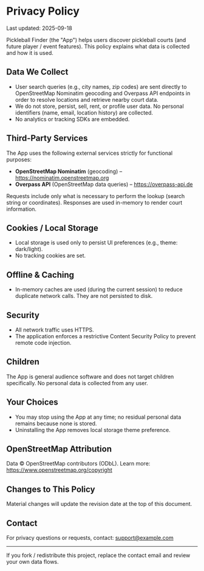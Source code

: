 # Privacy Policy

Last updated: 2025-09-18

Pickleball Finder (the "App") helps users discover pickleball courts (and future player / event features). This policy explains what data is collected and how it is used.

## Data We Collect
- User search queries (e.g., city names, zip codes) are sent directly to OpenStreetMap Nominatim geocoding and Overpass API endpoints in order to resolve locations and retrieve nearby court data.
- We do not store, persist, sell, rent, or profile user data. No personal identifiers (name, email, location history) are collected.
- No analytics or tracking SDKs are embedded.

## Third-Party Services
The App uses the following external services strictly for functional purposes:
- **OpenStreetMap Nominatim** (geocoding) – https://nominatim.openstreetmap.org
- **Overpass API** (OpenStreetMap data queries) – https://overpass-api.de

Requests include only what is necessary to perform the lookup (search string or coordinates). Responses are used in-memory to render court information.

## Cookies / Local Storage
- Local storage is used only to persist UI preferences (e.g., theme: dark/light).
- No tracking cookies are set.

## Offline & Caching
- In-memory caches are used (during the current session) to reduce duplicate network calls. They are not persisted to disk.

## Security
- All network traffic uses HTTPS.
- The application enforces a restrictive Content Security Policy to prevent remote code injection.

## Children
The App is general audience software and does not target children specifically. No personal data is collected from any user.

## Your Choices
- You may stop using the App at any time; no residual personal data remains because none is stored.
- Uninstalling the App removes local storage theme preference.

## OpenStreetMap Attribution
Data © OpenStreetMap contributors (ODbL). Learn more: https://www.openstreetmap.org/copyright

## Changes to This Policy
Material changes will update the revision date at the top of this document.

## Contact
For privacy questions or requests, contact: support@example.com

---
If you fork / redistribute this project, replace the contact email and review your own data flows.
